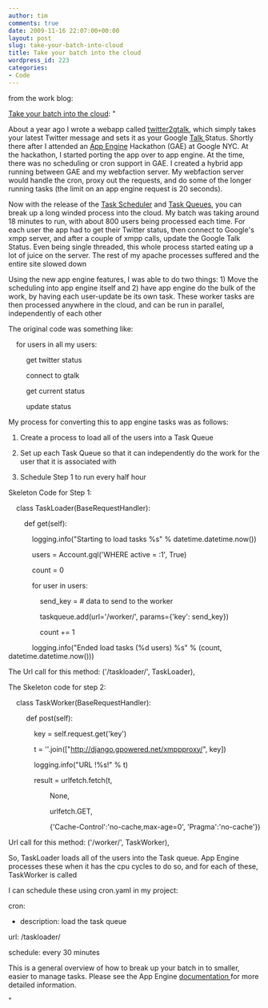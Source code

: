 ```yaml
---
author: tim
comments: true
date: 2009-11-16 22:07:00+00:00
layout: post
slug: take-your-batch-into-cloud
title: Take your batch into the cloud
wordpress_id: 223
categories:
- Code
---
```


from the work blog:  
  


[Take your batch into the cloud](http://www.alexanderinteractive.com/blog/2009/11/take-your-batch-into-the-cloud.html): "

About a year ago I wrote a webapp called [twitter2gtalk](http://twitter2gtalk.appspot.com), which simply takes your latest Twitter message and sets it as your Google [Talk ](http://www.google.com/talk/)Status.  Shortly there after I attended an [App Engine](http://code.google.com/appengine/) Hackathon (GAE) at Google NYC.  At the hackathon, I started porting the app over to app engine.  At the time, there was no scheduling or cron support in GAE.  I created a hybrid app running between GAE and my webfaction server.  My webfaction server would handle the cron, proxy out the requests, and do some of the longer running tasks (the limit on an app engine request is 20 seconds).  

   

Now with the release of the [Task Scheduler](http://code.google.com/appengine/docs/python/config/cron.html) and [Task Queues](http://code.google.com/appengine/docs/python/taskqueue/), you can break up a long winded process into the cloud.  My batch was taking around 18 minutes to run, with about 800 users being processed each time.  For each user the app had to get their Twitter status, then connect to Google's xmpp server, and after a couple of xmpp calls, update the Google Talk Status.  Even being single threaded, this whole process started eating up a lot of juice on the server.  The rest of my apache processes suffered and the entire site slowed down  

   

Using the new app engine features, I was able to do two things: 1) Move the scheduling into app engine itself and 2) have app engine do the bulk of the work, by having each user-update be its own task.  These worker tasks are then processed anywhere in the cloud, and can be run in parallel, independently of each other





The original code was something like:  

       

    for users in all my users:  

                get twitter status  

                connect to gtalk  

                get current status  

                update status





My process for converting this to app engine tasks was as follows:  

1) Create a process to load all of the users into a Task Queue  

2) Set up each Task Queue so that it can independently do the work for the user that it is associated with  

3) Schedule Step 1 to run every half hour  

   

Skeleton Code for Step 1:





    class TaskLoader(BaseRequestHandler):  





        def get(self):    

            logging.info("Starting to load tasks %s" % datetime.datetime.now())  





            users = Account.gql('WHERE active = :1', True)    

   

            count = 0    

            for user in users:  





                send_key = # data to send to the worker    

                taskqueue.add(url='/worker/', params={'key': send_key})  





                count += 1    

           

            logging.info("Ended load tasks (%d users) %s" % (count, datetime.datetime.now()))  

   

The Url call for this method: ('/taskloader/', TaskLoader),





The Skeleton code for step 2:  

   

    class TaskWorker(BaseRequestHandler):    

            def post(self):    

                    key = self.request.get('key')  





                    t = ''.join(["http://django.gpowered.net/xmppproxy/", key])  





                    logging.info("URL !%s!" % t)    

                    result = urlfetch.fetch(t,    

                                                    None,    

                                                    urlfetch.GET,    

                                                    {'Cache-Control':'no-cache,max-age=0', 'Pragma':'no-cache'})     

   

Url call for this method: ('/worker/', TaskWorker),





So, TaskLoader loads all of the users into the Task queue.  App Engine processes these when it has the cpu cycles to do so, and for each of these, TaskWorker is called  

   

I can schedule these using cron.yaml in my project:  

   

cron:    

- description: load the task queue    

url: /taskloader/    

schedule: every 30 minutes  

   

This is a general overview of how to break up your batch in to smaller, easier to manage tasks.  Please see the App Engine [documentation ](http://code.google.com/appengine/docs/python/overview.html)for more detailed information.

"
